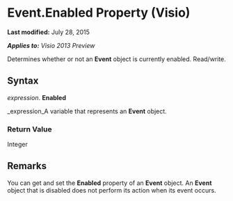 
# Event.Enabled Property (Visio)

 **Last modified:** July 28, 2015

 _**Applies to:** Visio 2013 Preview_

Determines whether or not an  **Event** object is currently enabled. Read/write.


## Syntax

 _expression_. **Enabled**

 _expression_A variable that represents an  **Event** object.


### Return Value

Integer


## Remarks

You can get and set the  **Enabled** property of an **Event** object. An **Event** object that is disabled does not perform its action when its event occurs.

